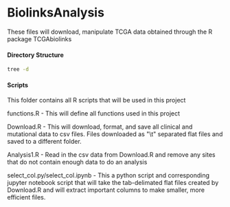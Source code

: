 # BiolinksAnalysis
These files will download, manipulate TCGA data obtained through the R package TCGAbiolinks

#### Directory Structure 
```bash
tree -d

```


#### Scripts
This folder contains all R scripts that will be used in this project

functions.R - This will define all functions used in this project

Download.R - This will download, format, and save all clinical and mutational data to csv files. Files downloaded as "\t" separated flat files and saved to a different
folder. 

Analysis1.R - Read in the csv data from Download.R and remove any sites that do not contain enough data to do an analysis

select_col.py/select_col.ipynb - This a python script and corresponding jupyter notebook script that will take the tab-delimated flat files created by Download.R and will extract important columns to make smaller, more efficient files. 

